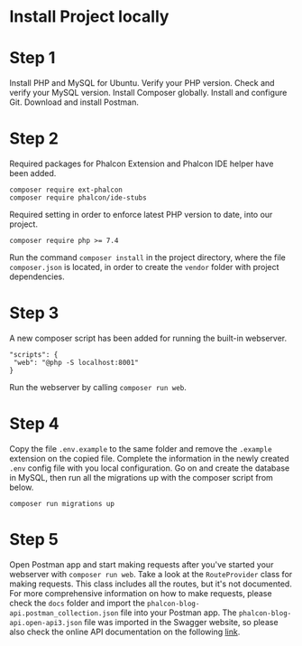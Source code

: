 
# Install Project locally

# Step 1

Install PHP and MySQL for Ubuntu. Verify your PHP version. Check and verify your MySQL version.
Install Composer globally. Install and configure Git. Download and install Postman.

# Step 2

Required packages for Phalcon Extension and Phalcon IDE helper have been added.

```
composer require ext-phalcon
composer require phalcon/ide-stubs
```

Required setting in order to enforce latest PHP version to date, into our project.

```
composer require php >= 7.4
```

Run the command `composer install` in the project directory, where the file `composer.json` is located, in order to create the `vendor` folder with project dependencies.

# Step 3

A new composer script has been added for running the built-in webserver.

```
"scripts": {
 "web": "@php -S localhost:8001"
}
```

Run the webserver by calling `composer run web`.

# Step 4

Copy the file `.env.example` to the same folder and remove the `.example` extension on the copied file.
Complete the information in the newly created `.env` config file with you local configuration.
Go on and create the database in MySQL, then run all the migrations up with the composer script from below.

```
composer run migrations up
```

# Step 5

Open Postman app and start making requests after you've started your webserver with `composer run web`.
Take a look at the `RouteProvider` class for making requests. This class includes all the routes, but it's not documented.
For more comprehensive information on how to make requests, please check the `docs` folder and import the `phalcon-blog-api.postman_collection.json` file into your Postman app.
The `phalcon-blog-api.open-api3.json` file was imported in the Swagger website, so please also check the online API documentation on the following [link](https://app.swaggerhub.com/apis-docs/alinmigea/phalcon-blog_api/1.0).
